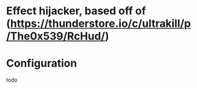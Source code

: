 # Effect hijacker, based off of (https://thunderstore.io/c/ultrakill/p/The0x539/RcHud/)

# Configuration

todo